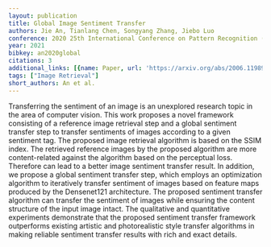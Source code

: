 ```yaml
---
layout: publication
title: Global Image Sentiment Transfer
authors: Jie An, Tianlang Chen, Songyang Zhang, Jiebo Luo
conference: 2020 25th International Conference on Pattern Recognition (ICPR)
year: 2021
bibkey: an2020global
citations: 3
additional_links: [{name: Paper, url: 'https://arxiv.org/abs/2006.11989'}]
tags: ["Image Retrieval"]
short_authors: An et al.
---
```

Transferring the sentiment of an image is an unexplored research topic in the
area of computer vision. This work proposes a novel framework consisting of a
reference image retrieval step and a global sentiment transfer step to transfer
sentiments of images according to a given sentiment tag. The proposed image
retrieval algorithm is based on the SSIM index. The retrieved reference images
by the proposed algorithm are more content-related against the algorithm based
on the perceptual loss. Therefore can lead to a better image sentiment transfer
result. In addition, we propose a global sentiment transfer step, which employs
an optimization algorithm to iteratively transfer sentiment of images based on
feature maps produced by the Densenet121 architecture. The proposed sentiment
transfer algorithm can transfer the sentiment of images while ensuring the
content structure of the input image intact. The qualitative and quantitative
experiments demonstrate that the proposed sentiment transfer framework
outperforms existing artistic and photorealistic style transfer algorithms in
making reliable sentiment transfer results with rich and exact details.